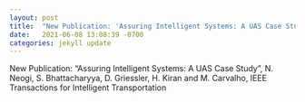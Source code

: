 ```yaml
---
layout: post
title:  "New Publication: 'Assuring Intelligent Systems: A UAS Case Study'"
date:   2021-06-08 13:08:39 -0700
categories: jekyll update
---
```

New Publication: “Assuring Intelligent Systems: A UAS Case Study”, N. Neogi, S. Bhattacharyya, D. Griessler, H. Kiran and M. Carvalho, IEEE Transactions for Intelligent Transportation